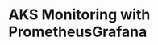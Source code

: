 # AKS Monitoring with PrometheusGrafana                                                                                                                                                                                                                                                                                                                                                                                                                                                                                                                                                                                   
